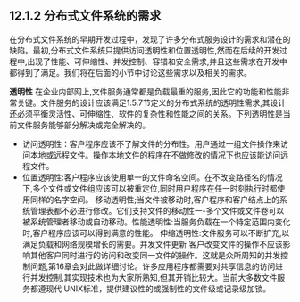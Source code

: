 ## 12.1.2 分布式文件系统的需求  

在分布式文件系统的早期开发过程中，发现了许多分布式服务设计的需求和潜在的缺陷。最初,分布式文件系统只提供访问透明性和位置透明性,然而在后续的开发过程中,出现了性能、可伸缩性、并发控制、容错和安全需求,并且这些需求在开发中都得到了满足。我们将在后面的小节中讨论这些需求以及相关的需求。          

**透明性** 在企业内部网上,文件服务通常都是负载最重的服务,因此它的功能和性能非常关键。文件服务的设计应该满足1.5.7节定义的分布式系统的透明性需求,其设计还必须平衡灵活性、可伸缩性、软件的复杂性和性能之间的关系。下列透明性是当前文件服务能够部分解决或完全解决的。   
* 访问透明性：客户程序应该不了解文件的分布性。用户通过一组文件操作来访问本地或远程文件。操作本地文件的程序在不做修改的情况下也应该能访问远程文件。      
* 位置透明性:客户程序应该使用单一的文件命名空间。在不改变路径名的情况下,多个文件或文件组应该可以被重定位,同时用户程序在任一时刻执行时都使用同样的名字空间。
移动透明性;当文件被移动时,客户程序和客户结点上的系统管理表都不必进行修改。它们支持文件的移动性一-多个文件或文件卷可以被系统管理者移动或自动移动。性能透明性:当服务负载在一个特定范围内变化时,客户程序应该可以得到满意的性能。
伸缩透明性:文件服务可以不断扩充,以满足负载和网络规模增长的需要。并发文件更新 客户改变文件的操作不应该影响其他客户同时进行的访问和改变同一文件的操作。这就是众所周知的并发控制问题,第16章会对此做详细讨论。许多应用程序都需要对共享信息的访问进行并发控制,其实现技术也为大家所熟知,但其开销比较大。当前大多数文件服务都遵现代 UNIX标准，提供建议性的或强制性的文件级或记录级加锁。